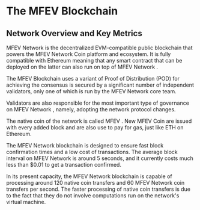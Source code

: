 # The MFEV Blockchain

## Network Overview and Key Metrics

MFEV Network  is the decentralized EVM-compatible public blockchain that powers the MFEV Network Coin platform and ecosystem. It is fully compatible with Ethereum meaning that any smart contract that can be deployed on the latter can also run on top of MFEV Network .

The MFEV Blockchain uses a variant of  Proof of Distribution (POD) for achieving the consensus is secured by a significant number of independent validators, only one of which is run by the MFEV Network core team.

Validators are also responsible for the most important type of governance on MFEV Network , namely, adopting the network protocol changes.

The native coin of the network is called MFEV . New MFEV Coin are issued with every added block and are also use to pay for gas, just like ETH on Ethereum.

The MFEV Network blockchain is designed to ensure fast block confirmation times and a low cost of transactions. The average block interval on MFEV Network  is around 5 seconds, and it currently costs much less than $0.01 to get a transaction confirmed.

In its present capacity, the MFEV Network  blockchain is capable of processing around 120 native coin transfers and 60 MFEV Network coin transfers per second. The faster processing of native coin transfers is due to the fact that they do not involve computations run on the network's virtual machine.
